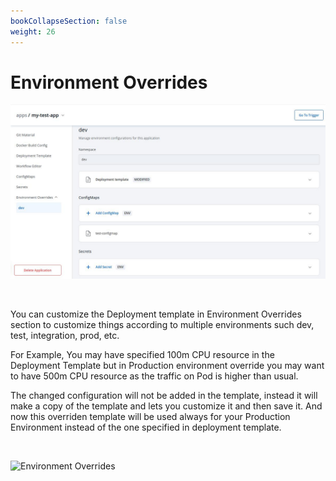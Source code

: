 ```yaml
---
bookCollapseSection: false
weight: 26
---
```


# Environment Overrides


![Environment Overrides](./env_ride.jpg  "Environment Overrides")

&nbsp;&nbsp;

You can customize the Deployment template in Environment Overrides section to customize things according to multiple environments such dev, test, integration, prod, etc.


For Example, You may have specified 100m CPU resource in the Deployment Template but in Production environment override you may want to have 500m CPU resource as the traffic on Pod is higher than usual.

The changed configuration will not be added in the template, instead it will make a copy of the template and lets you customize it and then save it.
And now this overriden template will be used always for your Production Environment instead of the one specified in deployment template.

&nbsp;&nbsp;

![Environment Overrides](./arora4.gif "Environment Overrides")